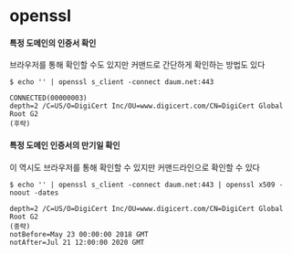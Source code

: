 openssl
=======


#### 특정 도메인의 인증서 확인
브라우저를 통해 확인할 수도 있지만 커맨드로 간단하게 확인하는 방법도 있다

```
$ echo '' | openssl s_client -connect daum.net:443 

CONNECTED(00000003)                                             
depth=2 /C=US/O=DigiCert Inc/OU=www.digicert.com/CN=DigiCert Global Root G2
(후략)
```

#### 특정 도메인 인증서의 만기일 확인
이 역시도 브라우저를 통해 확인할 수 있지만 커맨드라인으로 확인할 수 있다

```
$ echo '' | openssl s_client -connect daum.net:443 | openssl x509 -noout -dates

depth=2 /C=US/O=DigiCert Inc/OU=www.digicert.com/CN=DigiCert Global Root G2                                                         
(중략)
notBefore=May 23 00:00:00 2018 GMT
notAfter=Jul 21 12:00:00 2020 GMT
```

